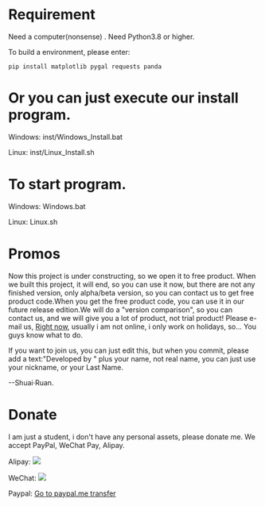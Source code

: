 # Requirement
Need a computer(nonsense)
.
Need Python3.8 or higher.

To build a environment, please enter:

```shell
pip install matplotlib pygal requests panda
```

# Or you can just execute our install program.
Windows: inst/Windows_Install.bat

Linux: inst/Linux_Install.sh

# To start program.
Windows: Windows.bat

Linux: Linux.sh

# Promos

Now this project is under constructing, so we open it to free product. When we built this project, it will end, so you can use it now, but there are not any finished version, only alpha/beta version, so you can contact us to get free product code.When you get the free product code, you can use it in our future release edition.We will do a "version comparison", so you can contact us, and we will give you a lot of product, not trial product! Please e-mail us, <a href="mailto: me@shuairuan.onaliyun.com?subject=Free development product request" target="_blank">Right now</a>, usually i am not online, i only work on holidays, so... You guys know what to do.

If you want to join us, you can just edit this, but when you commit, please add a text:"Developed by " plus your name, not real name, you can just use your nickname, or your Last Name.

--Shuai·Ruan.

# Donate

I am just a student, i don't have any personal assets, please donate me. We accept PayPal, WeChat Pay, Alipay.

Alipay:
<img src="alipay.jpg" />

WeChat:
<img src="wechat.jpg" />

Paypal:
<a href="https://www.paypal.me/shuairuan" target="_blank"> Go to paypal.me transfer</a>